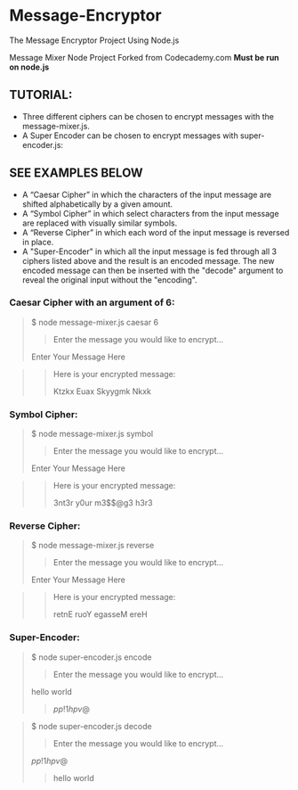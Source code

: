# Message-Encryptor
The Message Encryptor Project Using Node.js

Message Mixer Node Project Forked from Codecademy.com
**Must be run on node.js**

## TUTORIAL: ##
* Three different ciphers can be chosen to encrypt messages with the message-mixer.js.
* A Super Encoder can be chosen to encrypt messages with super-encoder.js: 

## SEE EXAMPLES BELOW ##
* A “Caesar Cipher” in which the characters of the input message are shifted alphabetically by a given amount.
* A “Symbol Cipher” in which select characters from the input message are replaced with visually similar symbols.
* A “Reverse Cipher” in which each word of the input message is reversed in place.
* A "Super-Encoder" in which all the input message is fed through all 3 ciphers listed above and the result is an encoded message. 
The new encoded message can then be inserted with the "decode" argument to reveal the original input without the "encoding". 
 

### Caesar Cipher with an argument of 6:
> $ node message-mixer.js caesar 6
> 
> > Enter the message you would like to encrypt...
>
> Enter Your Message Here

> > Here is your encrypted message:
> >
> > Ktzkx Euax Skyygmk Nkxk
 

### Symbol Cipher:
> $ node message-mixer.js symbol
> 
> > Enter the message you would like to encrypt...
> 
> Enter Your Message Here

> > Here is your encrypted message:
> >
> > 3nt3r y0ur m3$$@g3 h3r3 

### Reverse Cipher: 
> $ node message-mixer.js reverse
> 
> > Enter the message you would like to encrypt...
> 
> Enter Your Message Here

> > Here is your encrypted message:
> > 
> > retnE ruoY egasseM ereH

### Super-Encoder:
> $ node super-encoder.js encode
> 
> > Enter the message you would like to encrypt...
> 
> hello world
> > $pp!1 hpv$@

> $ node super-encoder.js decode
> 
> > Enter the message you would like to encrypt...
> 
> $pp!1 hpv$@
> 
> > hello world
